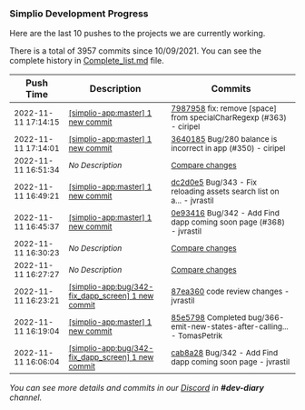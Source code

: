 
### Simplio Development Progress

Here are the last 10 pushes to the projects we are currently working.

There is a total of 3957 commits since 10/09/2021. You can see the complete history in
 [Complete_list.md](Complete_list.md) file.

| Push Time | Description | Commits |
| --- | --- | --- |
| <sub>2022-11-11 17:14:15</sub> | <sub>[[simplio-app:master] 1 new commit](https://github.com/SimplioOfficial/simplio-app/commit/79879583af4fe9e5e2bbfea00a0be97696c0e8fa)</sub> | <sub>[7987958](https://github.com/SimplioOfficial/simplio-app/commit/79879583af4fe9e5e2bbfea00a0be97696c0e8fa) fix: remove [space] from specialCharRegexp (#363) - ciripel</sub> |
| <sub>2022-11-11 17:14:01</sub> | <sub>[[simplio-app:master] 1 new commit](https://github.com/SimplioOfficial/simplio-app/commit/3640185f2a5add98fb919e85532997e8d416b00e)</sub> | <sub>[3640185](https://github.com/SimplioOfficial/simplio-app/commit/3640185f2a5add98fb919e85532997e8d416b00e) Bug/280 balance is incorrect in app (#350) - ciripel</sub> |
| <sub>2022-11-11 16:51:34</sub> | <sub>_No Description_</sub> | <sub>[Compare changes](https://github.com/SimplioOfficial/simplio-app/compare/38015ed2fec1...2b3556cfd1cb)</sub> |
| <sub>2022-11-11 16:49:21</sub> | <sub>[[simplio-app:master] 1 new commit](https://github.com/SimplioOfficial/simplio-app/commit/dc2d0e540566b7a51a3c20e945feb4e6207df3a6)</sub> | <sub>[dc2d0e5](https://github.com/SimplioOfficial/simplio-app/commit/dc2d0e540566b7a51a3c20e945feb4e6207df3a6) Bug/343 - Fix reloading assets search list on a... - jvrastil</sub> |
| <sub>2022-11-11 16:45:37</sub> | <sub>[[simplio-app:master] 1 new commit](https://github.com/SimplioOfficial/simplio-app/commit/0e934161a7fb64d2bf6af940346f7a6bfd50dfe3)</sub> | <sub>[0e93416](https://github.com/SimplioOfficial/simplio-app/commit/0e934161a7fb64d2bf6af940346f7a6bfd50dfe3) Bug/342 - Add Find dapp coming soon page (#368) - jvrastil</sub> |
| <sub>2022-11-11 16:30:23</sub> | <sub>_No Description_</sub> | <sub>[Compare changes](https://github.com/SimplioOfficial/simplio-app/compare/7e6944081747...38015ed2fec1)</sub> |
| <sub>2022-11-11 16:27:27</sub> | <sub>_No Description_</sub> | <sub>[Compare changes](https://github.com/SimplioOfficial/simplio-app/compare/2df5527e9d7b...33739f3c95fb)</sub> |
| <sub>2022-11-11 16:23:21</sub> | <sub>[[simplio-app:bug/342\-fix\_dapp\_screen] 1 new commit](https://github.com/SimplioOfficial/simplio-app/commit/87ea360a5bd41549fcde228714db9f196574d8ac)</sub> | <sub>[87ea360](https://github.com/SimplioOfficial/simplio-app/commit/87ea360a5bd41549fcde228714db9f196574d8ac) code review changes - jvrastil</sub> |
| <sub>2022-11-11 16:19:04</sub> | <sub>[[simplio-app:master] 1 new commit](https://github.com/SimplioOfficial/simplio-app/commit/85e5798fc169b9f15a59b765fbf68a47fff3ec5e)</sub> | <sub>[85e5798](https://github.com/SimplioOfficial/simplio-app/commit/85e5798fc169b9f15a59b765fbf68a47fff3ec5e) Completed bug/366-emit-new-states-after-calling... - TomasPetrik</sub> |
| <sub>2022-11-11 16:06:04</sub> | <sub>[[simplio-app:bug/342\-fix\_dapp\_screen] 1 new commit](https://github.com/SimplioOfficial/simplio-app/commit/cab8a28cd9051c4403d505e5e714366446392f75)</sub> | <sub>[cab8a28](https://github.com/SimplioOfficial/simplio-app/commit/cab8a28cd9051c4403d505e5e714366446392f75) Bug/342 - Add Find dapp coming soon page - jvrastil</sub> |

_You can see more details and commits in our [Discord](https://discord.gg/aKhjuwZmdP) in **#dev-diary** channel._
